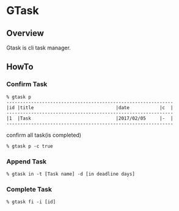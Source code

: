 # GTask

## Overview
Gtask is cli task manager.

## HowTo
### Confirm Task
```
% gtask p
-------------------------------------------------------------
|id |title                              |date           |c  |
-------------------------------------------------------------
|1  |Task                               |2017/02/05     |-  |
-------------------------------------------------------------
```
confirm all task(is completed)
```
% gtask p -c true
```

### Append Task
```
% gtask in -t [Task name] -d [in deadline days]
```

### Complete Task
```
% gtask fi -i [id]
```